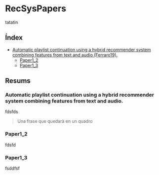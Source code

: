 # RecSysPapers

tatatin

## Índex

* [Automatic playlist continuation using a hybrid recommender system combining features from text and audio (Ferraro19).
](#automatic-playlist-continuation-using-a-hybrid-recommender-system-combining-features-from-text-and-audio-Ferraro19)
  * [Paper1_2](#paper1_2)
  * [Paper1_3](#paper1_3)

## Resums

### Automatic playlist continuation using a hybrid recommender system combining features from text and audio.
fdsfds
> Una frase que quedarà en un quadro
### Paper1_2
fdsfd

### Paper1_3
fsddfsf
